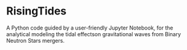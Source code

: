 # RisingTides
A Python code guided by a user-friendly Jupyter Notebook, for the analytical modeling the tidal effectson gravitational waves from Binary Neutron Stars mergers.

